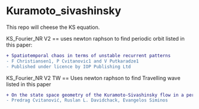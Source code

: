 # Kuramoto_sivashinsky

This repo will cheese the KS equation.   

KS_Fourier_NR V2 == uses newton raphson to find periodic orbit listed in this paper: 
```diff
+ Spatiotemporal chaos in terms of unstable recurrent patterns
- F Christiansen1, P Cvitanovic1 and V Putkaradze1
- Published under licence by IOP Publishing Ltd   
```   

KS_Fourier_NR V2 TW == Uses newton raphson to find Travelling wave listed in this paper
```diff
+ On the state space geometry of the Kuramoto-Sivashinsky flow in a periodic domain
- Predrag Cvitanović, Ruslan L. Davidchack, Evangelos Siminos
```

